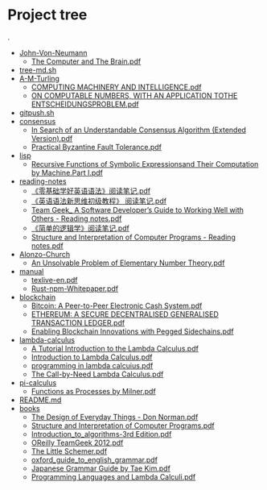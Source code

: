 # Project tree

.
 * <a href="./John-Von-Neumann">John-Von-Neumann</a>
   * <a href="./John-Von-Neumann/The Computer and The Brain.pdf">The Computer and The Brain.pdf</a>
 * <a href="./tree-md.sh">tree-md.sh</a>
 * <a href="./A-M-Turling">A-M-Turling</a>
   * <a href="./A-M-Turling/COMPUTING MACHINERY AND INTELLIGENCE.pdf">COMPUTING MACHINERY AND INTELLIGENCE.pdf</a>
   * <a href="./A-M-Turling/ON COMPUTABLE NUMBERS, WITH AN APPLICATION TOTHE ENTSCHEIDUNGSPROBLEM.pdf">ON COMPUTABLE NUMBERS, WITH AN APPLICATION TOTHE ENTSCHEIDUNGSPROBLEM.pdf</a>
 * <a href="./gitpush.sh">gitpush.sh</a>
 * <a href="./consensus">consensus</a>
   * <a href="./consensus/In Search of an Understandable Consensus Algorithm (Extended Version).pdf">In Search of an Understandable Consensus Algorithm (Extended Version).pdf</a>
   * <a href="./consensus/Practical Byzantine Fault Tolerance.pdf">Practical Byzantine Fault Tolerance.pdf</a>
 * <a href="./lisp">lisp</a>
   * <a href="./lisp/Recursive Functions of Symbolic Expressionsand Their Computation by Machine.Part I.pdf">Recursive Functions of Symbolic Expressionsand Their Computation by Machine.Part I.pdf</a>
 * <a href="./reading-notes">reading-notes</a>
   * <a href="./reading-notes/《零基础学好英语语法》阅读笔记.pdf">《零基础学好英语语法》阅读笔记.pdf</a>
   * <a href="./reading-notes/《英语语法新思维初级教程》 阅读笔记.pdf">《英语语法新思维初级教程》 阅读笔记.pdf</a>
   * <a href="./reading-notes/Team Geek_ A Software Developer’s Guide to Working Well with Others - Reading notes.pdf">Team Geek_ A Software Developer’s Guide to Working Well with Others - Reading notes.pdf</a>
   * <a href="./reading-notes/《简单的逻辑学》阅读笔记.pdf">《简单的逻辑学》阅读笔记.pdf</a>
   * <a href="./reading-notes/Structure and Interpretation of Computer Programs - Reading notes.pdf">Structure and Interpretation of Computer Programs - Reading notes.pdf</a>
 * <a href="./Alonzo-Church">Alonzo-Church</a>
   * <a href="./Alonzo-Church/An Unsolvable Problem of Elementary Number Theory.pdf">An Unsolvable Problem of Elementary Number Theory.pdf</a>
 * <a href="./manual">manual</a>
   * <a href="./manual/texlive-en.pdf">texlive-en.pdf</a>
   * <a href="./manual/Rust-npm-Whitepaper.pdf">Rust-npm-Whitepaper.pdf</a>
 * <a href="./blockchain">blockchain</a>
   * <a href="./blockchain/Bitcoin: A Peer-to-Peer Electronic Cash System.pdf">Bitcoin: A Peer-to-Peer Electronic Cash System.pdf</a>
   * <a href="./blockchain/ETHEREUM: A SECURE DECENTRALISED GENERALISED TRANSACTION LEDGER.pdf">ETHEREUM: A SECURE DECENTRALISED GENERALISED TRANSACTION LEDGER.pdf</a>
   * <a href="./blockchain/Enabling Blockchain Innovations with Pegged Sidechains.pdf">Enabling Blockchain Innovations with Pegged Sidechains.pdf</a>
 * <a href="./lambda-calculus">lambda-calculus</a>
   * <a href="./lambda-calculus/A Tutorial Introduction to the Lambda Calculus.pdf">A Tutorial Introduction to the Lambda Calculus.pdf</a>
   * <a href="./lambda-calculus/Introduction to Lambda Calculus.pdf">Introduction to Lambda Calculus.pdf</a>
   * <a href="./lambda-calculus/programming in lambda calcuius.pdf">programming in lambda calcuius.pdf</a>
   * <a href="./lambda-calculus/The Call-by-Need Lambda Calculus.pdf">The Call-by-Need Lambda Calculus.pdf</a>
 * <a href="./pi-calculus">pi-calculus</a>
   * <a href="./pi-calculus/Functions as Processes by Milner.pdf">Functions as Processes by Milner.pdf</a>
 * <a href="./README.md">README.md</a>
 * <a href="./books">books</a>
     * <a href="./books/The Design of Everyday Things - Don Norman.pdf">The Design of Everyday Things - Don Norman.pdf</a>
     * <a href="./books/Structure and Interpretation of  Computer Programs.pdf">Structure and Interpretation of  Computer Programs.pdf</a>
     * <a href="./books/Introduction_to_algorithms-3rd Edition.pdf">Introduction_to_algorithms-3rd Edition.pdf</a>
     * <a href="./books/OReilly TeamGeek 2012.pdf">OReilly TeamGeek 2012.pdf</a>
     * <a href="./books/The Little Schemer.pdf">The Little Schemer.pdf</a>
     * <a href="./books/oxford_guide_to_english_grammar.pdf">oxford_guide_to_english_grammar.pdf</a>
     * <a href="./books/Japanese Grammar Guide by Tae Kim.pdf">Japanese Grammar Guide by Tae Kim.pdf</a>
     * <a href="./books/Programming Languages and Lambda Calculi.pdf">Programming Languages and Lambda Calculi.pdf</a>
